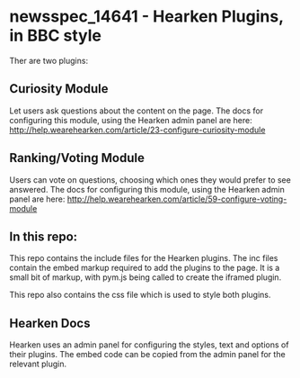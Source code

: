 # newsspec_14641 - Hearken Plugins, in BBC style

Ther are two plugins:

## Curiosity Module

Let users ask questions about the content on the page.
The docs for configuring this module, using the Hearken admin panel are here: http://help.wearehearken.com/article/23-configure-curiosity-module

## Ranking/Voting Module

Users can vote on questions, choosing which ones they would prefer to see answered.
The docs for configuring this module, using the Hearken admin panel are here: http://help.wearehearken.com/article/59-configure-voting-module

## In this repo:

This repo contains the include files for the Hearken plugins. 
The inc files contain the embed markup required to add the plugins to the page. 
It is a small bit of markup, with pym.js being called to create the iframed plugin.

This repo also contains the css file which is used to style both plugins.

## Hearken Docs

Hearken uses an admin panel for configuring the styles, text and options of their plugins. 
The embed code can be copied from the admin panel for the relevant plugin.

